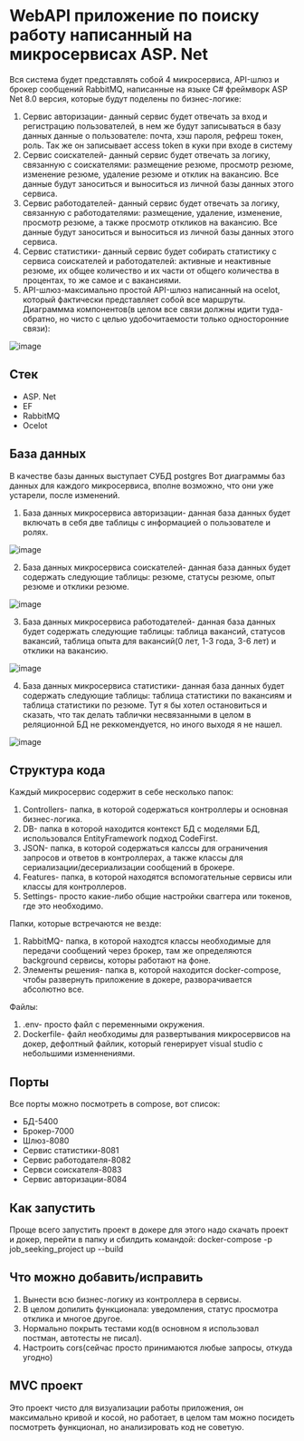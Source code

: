 # WebAPI приложение по поиску работу написанный на микросервисах ASP. Net
Вся система будет представлять собой 4 микросервиса, API-шлюз и брокер сообщений RabbitMQ, написанные на языке C# фреймворк ASP Net 8.0 версия, которые будут поделены по бизнес-логике:
1.	Сервис авторизации- данный сервис будет отвечать за вход и регистрацию пользователей, в нем же будут записываться в базу данных данные о пользователе: почта, хэш пароля, рефреш токен, роль. Так же он записывает access token в куки при входе в систему
2.	Сервис соискателей- данный сервис будет отвечать за логику, связанную с соискателями: размещение резюме, просмотр резюме, изменение резюме, удаление резюме и отклик на вакансию. Все данные будут заноситься и выноситься из личной базы данных этого сервиса.
3.	Сервис работодателей- данный сервис будет отвечать за логику, связанную с работодателями: размещение, удаление, изменение, просмотр резюме, а также просмотр откликов на вакансию. Все данные будут заноситься и выноситься из личной базы данных этого сервиса.
4.	Сервис статистики- данный сервис будет собирать статистику с сервиса соискателей и работодателей: активные и неактивные резюме, их общее количество и их части от общего количества в процентах, то же самое и с вакансиями.
5.	API-шлюз-максимально простой API-шлюз написанный на ocelot, который фактически представляет собой все маршруты.
Диаграммма компонентов(в целом все связи должны идити туда-обратно, но чисто с целью удобочитаемости только односторонние связи): 

![image](https://github.com/user-attachments/assets/4ac8dfb6-c090-42f0-bb17-5302b40872ca)

## Стек
* ASP. Net
* EF
* RabbitMQ
* Ocelot

## База данных
В качестве базы данных выступает СУБД postgres
Вот диаграммы баз данных для каждого микросервиса, вполне возможно, что они уже устарели, после изменений.
1.	База данных микросервиса авторизации- данная база данных будет включать в себя две таблицы с информацией о пользователе и ролях.

![image](https://github.com/user-attachments/assets/dac25daf-93d3-435d-834e-fabb2c1aa180)

2.	База данных микросервиса соискателей- данная база данных будет содержать следующие таблицы: резюме, статусы резюме, опыт резюме и отклики резюме.
 
 ![image](https://github.com/user-attachments/assets/e04f443d-6ac0-44cc-90ee-52ad9a43ae1d)

3.	База данных микросервиса работодателей- данная база данных будет содержать следующие таблицы: таблица вакансий, статусов вакансий, таблица опыта для вакансий(0 лет, 1-3 года, 3-6 лет) и отклики на вакансию.

 ![image](https://github.com/user-attachments/assets/bf693717-40c9-4c80-a072-1dac70daef05)

4.	База данных микросервиса статистики- данная база данных будет содержать следующие таблицы: таблица статистики по вакансиям и таблица статистики по резюме. Тут я бы хотел остановиться и сказать, что так делать таблички несвязанными в целом в реляционной БД не реккомендуется, но иного выходя я не нашел.
 
 ![image](https://github.com/user-attachments/assets/e2f1e324-7d16-4ac5-abb1-b5d158803234)

## Структура кода
Каждый микросервис содержит в себе несколько папок:
1. Controllers- папка, в которой содержаться контроллеры и основная бизнес-логика.
2. DB- папка в которой находится контекст БД с моделями БД, использовался EntityFramework подход CodeFirst.
3. JSON- папка, в которой содержаться калссы для ограничения запросов и ответов в контроллерах, а также классы для сериализации/десериализации сообщений в брокере.
4. Features- папка, в которой находятся вспомогательные сервисы или классы для контроллеров.
5. Settings- просто какие-либо общие настройки сваггера или токенов, где это необходимо.

Папки, которые встречаются не везде:
1. RabbitMQ- папка, в которой находтся классы необходимые для передачи сообщений через брокер, там же определяются background сервисы, которы работают на фоне.
2. Элементы решения- папка в, которой находится docker-compose, чтобы развернуть приложение в докере, разворачивается абсолютно все.

Файлы:
1. .env- просто файл с переменными окружения.
2. Dockerfile- файл необходимы для развертывания микросервисов на докер, дефолтный файлик, который генерирует visual studio с небольшими изменнениями.

## Порты
Все порты можно посмотреть в compose, вот список:

- БД-5400
- Брокер-7000
- Шлюз-8080
- Сервис статистики-8081
- Сервис работодателя-8082
- Сервси соискателя-8083
- Сервис авторизации-8084

## Как запустить
Проще всего запустить проект в докере для этого надо скачать проект и докер, перейти в папку и сбилдить командой: 
docker-compose -p job_seeking_project up --build
## Что можно добавить/исправить
1. Вынести всю бизнес-логику из контроллера в сервисы.
2. В целом допилить функционала: уведомления, статус просмотра отклика и многое другое.
3. Нормально покрыть тестами код(в основном я использовал постман, автотесты не писал).
4. Настроить cors(сейчас просто принимаются любые запросы, откуда угодно)
## MVC проект
Это проект чисто для визуализации работы приложения, он максимально кривой и косой, но работает, в целом там можно посидеть посмотреть функционал, но анализировать код не советую.

